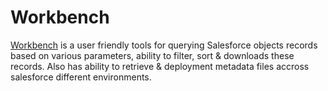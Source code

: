 # Workbench

[Workbench](https://salesarena-dev-ed.my.site.com/Workbench/s/) is a user friendly tools for querying Salesforce objects records based on various parameters, ability to filter, sort & downloads these records. Also has ability to retrieve & deployment metadata files accross salesforce different environments.